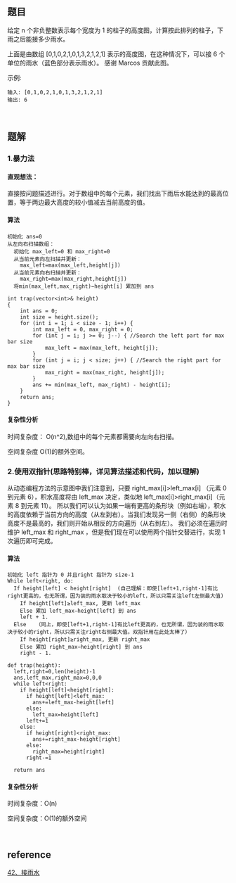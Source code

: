 ## 题目
给定 n 个非负整数表示每个宽度为 1 的柱子的高度图，计算按此排列的柱子，下雨之后能接多少雨水。

上面是由数组 [0,1,0,2,1,0,1,3,2,1,2,1] 表示的高度图，在这种情况下，可以接 6 个单位的雨水（蓝色部分表示雨水）。 感谢 Marcos 贡献此图。

示例:
```
输入: [0,1,0,2,1,0,1,3,2,1,2,1]
输出: 6
```

&nbsp;
## 题解
### 1.暴力法
#### 直观想法：  
直接按问题描述进行。对于数组中的每个元素，我们找出下雨后水能达到的最高位置，等于两边最大高度的较小值减去当前高度的值。

#### 算法
```
初始化 ans=0   
从左向右扫描数组：
  初始化 max_left=0 和 max_right=0
  从当前元素向左扫描并更新：
    max_left=max(max_left,height[j])
  从当前元素向右扫描并更新：
    max_right=max(max_right,height[j])
  将min(max_left,max_right)−height[i] 累加到 ans
```
```
int trap(vector<int>& height)
{
    int ans = 0;
    int size = height.size();
    for (int i = 1; i < size - 1; i++) {
        int max_left = 0, max_right = 0;
        for (int j = i; j >= 0; j--) { //Search the left part for max bar size
            max_left = max(max_left, height[j]);
        }
        for (int j = i; j < size; j++) { //Search the right part for max bar size
            max_right = max(max_right, height[j]);
        }
        ans += min(max_left, max_right) - height[i];
    }
    return ans;
}
```
#### 复杂性分析
时间复杂度： O(n^2),数组中的每个元素都需要向左向右扫描。

空间复杂度 O(1)的额外空间。
### 2.使用双指针(思路特别棒，详见算法描述和代码，加以理解)
从动态编程方法的示意图中我们注意到，只要 right_max[i]>left_max[i] （元素 0 到元素 6），积水高度将由 left_max 决定，类似地 left_max[i]>right_max[i]（元素 8 到元素 11）。
所以我们可以认为如果一端有更高的条形块（例如右端），积水的高度依赖于当前方向的高度（从左到右）。当我们发现另一侧（右侧）的条形块高度不是最高的，我们则开始从相反的方向遍历（从右到左）。
我们必须在遍历时维护 left_max 和 right_max ，但是我们现在可以使用两个指针交替进行，实现 1 次遍历即可完成。

#### 算法
```
初始化 left 指针为 0 并且right 指针为 size-1
While left<right, do:
  If height[left] < height[right]  (自己理解：即使[left+1,right-1]有比right更高的，也无所谓，因为装的雨水取决于较小的left，所以只需关注left左侧最大值)
    If height[left]≥left_max, 更新 left_max
    Else 累加 left_max−height[left] 到 ans
    left + 1.
  Else   （同上，即使[left+1,right-1]有比left更高的，也无所谓，因为装的雨水取决于较小的right，所以只需关注right右侧最大值。双指针用在此处太棒了）
    If height[right]≥right_max, 更新 right_max
    Else 累加 right_max−height[right] 到 ans
    right - 1.
```
```
def trap(height):
  left,right=0,len(height)-1
  ans,left_max,right_max=0,0,0
  while left<right:
    if height[left]<height[right]:
      if height[left]<left_max:
        ans+=left_max-height[left]
      else:
        left_max=height[left]
      left+=1
    else:
      if height[right]<right_max:
        ans+=right_max-height[right]
      else:
        right_max=height[right]
      right-=1
      
  return ans
```

#### 复杂性分析
时间复杂度：O(n)

空间复杂度：O(1)的额外空间

&nbsp;
## reference
[42、接雨水](https://leetcode-cn.com/problems/trapping-rain-water/solution/jie-yu-shui-by-leetcode/)
